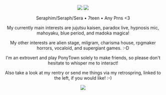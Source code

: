 <p align="center">
<img src="https://i.imgur.com/GqcZ4ej.png"/>
  <img src="https://64.media.tumblr.com/7f99355b594d5ce71cf70c998bd3cd12/1caf13684d6b5f83-f4/s1280x1920/2d2c2d17a930ffb6ebcac26af8d599f62696d971.gif"/>
</p>
<p align="center">
  Seraphim/Seraph/Sera • 7teen • Any Prns <3
</p>
<p align="center">
My currently main interests are jujutsu kaisen, paradox live, hypnosis mic, mahoyaku, blue period, and madoka magica!
</p>
<p align="center">
My other interests are alien stage, milgram, charisma house, rpgmaker horrors, vocaloid, and supergiant games. :-D
</p>
<p align="center">
I'm an extrovert and play PonyTown solely to make friends, so please don't hesitate to whisper me to interact!
</p>
<p align="center">
Also take a look at my rentry or send me things via my retrospring, linked to the left, if you would like! :-)
</p>
<p align="center">
<img src="https://64.media.tumblr.com/7f99355b594d5ce71cf70c998bd3cd12/1caf13684d6b5f83-f4/s1280x1920/2d2c2d17a930ffb6ebcac26af8d599f62696d971.gif"/>
</p>
